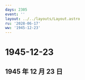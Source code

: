 ```yaml
---
days: 2305
event: ''
layout: ../../layouts/Layout.astro
ru: '2028-06-17'
ww: '1945-12-23'
---
```


# 1945-12-23

## 1945 年 12 月 23 日
